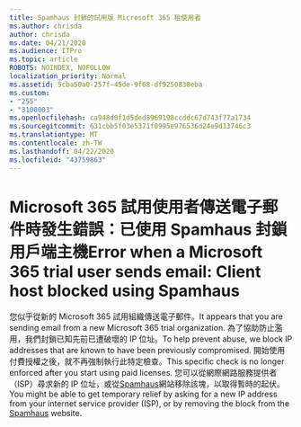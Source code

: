 ```yaml
---
title: Spamhaus 封鎖的試用版 Microsoft 365 租使用者
ms.author: chrisda
author: chrisda
ms.date: 04/21/2020
ms.audience: ITPro
ms.topic: article
ROBOTS: NOINDEX, NOFOLLOW
localization_priority: Normal
ms.assetid: 5cba50a0-257f-45de-9f68-df9250838eba
ms.custom:
- "255"
- "3100003"
ms.openlocfilehash: ca948d0f1d5ded8969198ccddc67d743f77a1734
ms.sourcegitcommit: 631cbb5f03e5371f0995e976536d24e9d13746c3
ms.translationtype: MT
ms.contentlocale: zh-TW
ms.lasthandoff: 04/22/2020
ms.locfileid: "43759863"
---
```

# <a name="error-when-a-microsoft-365-trial-user-sends-email-client-host-blocked-using-spamhaus"></a><span data-ttu-id="ce223-102">Microsoft 365 試用使用者傳送電子郵件時發生錯誤：已使用 Spamhaus 封鎖用戶端主機</span><span class="sxs-lookup"><span data-stu-id="ce223-102">Error when a Microsoft 365 trial user sends email: Client host blocked using Spamhaus</span></span>

<span data-ttu-id="ce223-103">您似乎從新的 Microsoft 365 試用組織傳送電子郵件。</span><span class="sxs-lookup"><span data-stu-id="ce223-103">It appears that you are sending email from a new Microsoft 365 trial organization.</span></span> <span data-ttu-id="ce223-104">為了協助防止濫用，我們封鎖已知先前已遭破壞的 IP 位址。</span><span class="sxs-lookup"><span data-stu-id="ce223-104">To help prevent abuse, we block IP addresses that are known to have been previously compromised.</span></span> <span data-ttu-id="ce223-105">開始使用付費授權之後，就不再強制執行此特定檢查。</span><span class="sxs-lookup"><span data-stu-id="ce223-105">This specific check is no longer enforced after you start using paid licenses.</span></span> <span data-ttu-id="ce223-106">您可以從網際網路服務提供者（ISP）尋求新的 IP 位址，或從[Spamhaus](https://go.microsoft.com/fwlink/p/?linkid=123245)網站移除該塊，以取得暫時的起伏。</span><span class="sxs-lookup"><span data-stu-id="ce223-106">You might be able to get temporary relief by asking for a new IP address from your internet service provider (ISP), or by removing the block from the [Spamhaus](https://go.microsoft.com/fwlink/p/?linkid=123245) website.</span></span>
